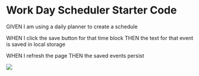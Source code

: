 # Work Day Scheduler Starter Code

GIVEN I am using a daily planner to create a schedule

<!-- WHEN I open the planner
THEN the current day is displayed at the top of the calendar -->

<!-- WHEN I scroll down
THEN I am presented with time blocks for standard business hours
Done. -->

<!-- WHEN I view the time blocks for that day
THEN each time block is color-coded to indicate whether it is in the past, present, or future -->

<!-- WHEN I click into a time block
THEN I can enter an event -->

WHEN I click the save button for that time block
THEN the text for that event is saved in local storage

WHEN I refresh the page
THEN the saved events persist

![](https://file%2B.vscode-resource.vscode-cdn.net/Users/alexandrakinsman/Desktop/Screen%20Shot%202022-09-09%20at%207.47.39%20PM.png?version%3D1662778085354)